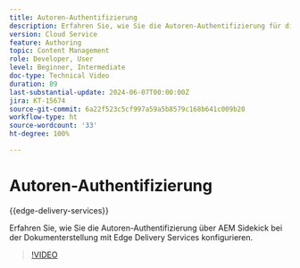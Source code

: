 ```yaml
---
title: Autoren-Authentifizierung
description: Erfahren Sie, wie Sie die Autoren-Authentifizierung für die Verwendung von Sidekick in Edge Delivery konfigurieren.
version: Cloud Service
feature: Authoring
topic: Content Management
role: Developer, User
level: Beginner, Intermediate
doc-type: Technical Video
duration: 89
last-substantial-update: 2024-06-07T00:00:00Z
jira: KT-15674
source-git-commit: 6a22f523c5cf997a59a5b8579c168b641c009b20
workflow-type: ht
source-wordcount: '33'
ht-degree: 100%

---
```



# Autoren-Authentifizierung

{{edge-delivery-services}}

Erfahren Sie, wie Sie die Autoren-Authentifizierung über AEM Sidekick bei der Dokumenterstellung mit Edge Delivery Services konfigurieren.

>[!VIDEO](https://video.tv.adobe.com/v/3429594/?learn=on)

